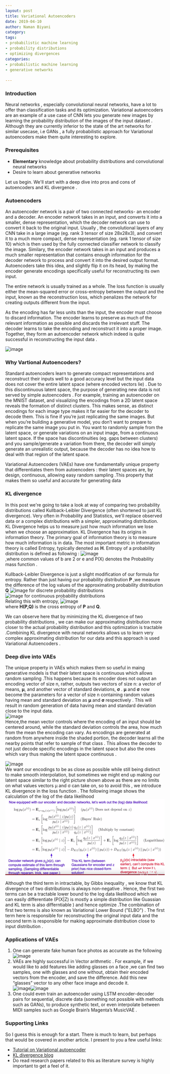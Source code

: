 ```yaml
---
layout: post
title: Variational Autoencoders
date: 2019-04-10 
author: Naman Biyani
category:
tags:
- probabilistic machine learning
- probability distributions
- optimizing divergences
categories:
- probabilistic machine learning
- generative networks

---
```






### Introduction 

Neural networks , especially convolutional neural networks, have a lot to offer than classification tasks and its optimization. Variational autoencoders are an example of a use case of CNN lets you generate new images by learning the probability distribution of the images of the input dataset . Although they are currently inferior to the state of the art networks for similar usecase, i.e GANs ,  a fully probabilistic approach for Variational autoencoders make them quite interesting to explore.

### Prerequisites
* **Elementary** knowledge about probability distributions and convolutional neural networks
* Desire to learn about generative networks 

Let us begin. We'll start with a deep dive into pros and cons of autoencoders and KL divergence .

### Autoencoders

An autoencoder network is a pair of two connected networks- an encoder and a decoder. An encoder network takes in an input, and converts it into a smaller, dense representation, which the decoder network can use to convert it back to the 
original input.
Usually , the convolutional layers of any CNN take in a large image (eg. rank 3 tensor of size 28x28x3), and convert it to a much more compact, dense representation (eg. rank 1 tensor of size 10) which is then used by the fully connected classifier network to classify the image. Similary, the encoder network takes in an input and produces a much smaller representation that contains enough information for the decoder network to process and convert it into the desired output format. 
Autoencoders take this idea, and slightly flip it on its head, by making the encoder generate encodings specifically useful for reconstructing its own input.

The entire network is usually trained as a whole. The loss function is usually either the mean-squared error or cross-entropy between the output and the input, known as the reconstruction loss, which penalizes the network for creating outputs different 
from the input.

As the encoding has far less units than the input, the encoder must choose to discard information. The encoder learns to preserve as much of the relevant information as possible and discards the irrelevant stuff. The decoder learns to take the encoding and reconstruct it into a proper image. Together, they form an autoencoder network which indeed is quite successful in reconstructing the input data .

![image](https://www.oreilly.com/library/view/neural-network-programming/9781788390392/assets/f98d20e7-7c2e-4a37-8e18-5fc0bc23ab87.png)

### Why Vartional Autoencoders?

Standard autoencoders learn to generate compact representations and reconstruct their inputs well to a good accuracy level but the input data does not cover the entire latent space (where encoded vectors lie) . Due to this discontinuous latent space, the purpose of generating new data is not served by simple autoencoders .
For example, training an autoencoder on the MNIST dataset, and visualizing the encodings from a 2D latent space reveals the formation of distinct clusters. This makes sense, as distinct encodings for each image type makes it far easier for the decoder to decode them. This is fine if you’re just replicating the same images.
But when you’re building a generative model, you don’t want to prepare to replicate the same image you put in. You want to randomly sample from the latent space, or generate variations on an input image, from a continuous latent space.
If the space has discontinuities (eg. gaps between clusters) and you sample/generate a variation from there, the decoder will simply generate an unrealistic output, because the decoder has no idea how to deal with that region of the latent space.

Variational Autoencoders (VAEs) have one fundamentally unique property that differentiates them from autoencoders : their latent spaces are, by design, continuous, allowing easy random sampling .This property that makes them so useful and accurate for generating data



### KL divergence

In this post we're going to take a look at way of comparing two probability distributions called Kullback-Leibler Divergence (often shortened to just KL divergence). Very often in Probability and Statistics, we'll replace observed data or a complex distributions with a simpler, approximating distribution. KL Divergence helps us to measure just how much information we lose when we choose an approximation.
KL Divergence has its origins in information theory. The primary goal of information theory is to measure how much information is in data. The most important metric in information theory is called Entropy, typically denoted as **H**. Entropy of a probability distribution is defined as following :
![image](https://wikimedia.org/api/rest_v1/media/math/render/svg/527fa6ed7da2d6fcfb64cc71b4fc09b4c248887a)  
 ,where common values of b are 2 or e and P(X) denotes the Probability mass function .
 
 Kullback-Leibler Divergence is just a slight modification of our formula for entropy. Rather than just having our probability distribution **P** ,we measure the difference of the log values of the approximating probability distribution **Q**
 ![image](https://wikimedia.org/api/rest_v1/media/math/render/svg/726edcd02293461b82768ea2fd299c3a3ef16112)   for discrete probability distributions <br />
![image](https://wikimedia.org/api/rest_v1/media/math/render/svg/756dd25036c5da76a59e58a001f3196e059f537d)   for continuous probability distributions   
Relating this with entropy,
![image](https://wikimedia.org/api/rest_v1/media/math/render/svg/3576ec5ae54b2b2df156b620d4982009c0a73432)  
where **H(P,Q)** is the cross entropy of **P** and **Q**.

We can observe here that by  minimizing the KL divergence of two probability distributions , we can make our approximating distribution more closer to the actual probability distribution and this optimization is tractable .Combining KL divergence with neural networks allows us to learn very complex approximating distribution for our data and this approach is used Variational  Autoencoders .




### Deep dive into VAEs
The unique property in VAEs which makes them so useful in maing generative models is that their latent space is continuous which allows random sampling .This happens because its encoder does not output an encoding vector of size n, rather, outputs two vectors of size n: a vector of means, **μ**, and another vector of standard deviations, **σ** . **μ** and **σ** now become the parameters for a vector of size n containing random values having mean and standard deviation as **μ** and **σ** respectively . This will result in random generation of data having mean and standard deviation close to the input data.  
![image](https://cdn-images-1.medium.com/max/1600/1*96ho7qSyW0nKrLvSoZHOtA.png)    
Hence,the mean vector controls where the encoding of an input should be centered around, while the standard deviation controls the area, how much from the mean the encoding can vary. As encodings are generated at random from anywhere inside the shaded portion, the decoder learns all the nearby points that refer to sample of that class . This allows the decoder to not just decode specific encodings in the latent space but also the ones which vary thus making the latent space continuous .

![image](https://cdn-images-1.medium.com/max/1600/1*xCjoga9IPyNUSiz9E7ao7A.png)  
We want our encodings to be as close as possible while still being distinct to make smooth interpolation, but sometimes we might end up making our latent space similar to the right picture shown above as there are no limits on what values vectors μ and σ can take on, so to avoid this , we introduce KL divergence in the loss function . 
The following image shows the calculation of the log of the data likelihood  
![image](https://github.com/namanbiyani/images/blob/master/Screenshot%20from%202019-04-16%2010-30-17.png?raw=true)  

Although the third term in intractable, by Gibbs inequality , we know that KL divergence of two distributions is always non-negative . Hence, the first two terms can be a tractable lower bound to the log data likelihood which we can easily differentiate (P(X|Z) is mostly a simple distribution like Guassian and KL term is also differntiable ) and hence optimize .The combination of first two terms is also known as Variational Lower Bound ("ELBO") . The first term here is responsible for reconstructing the original input data and the second term is responsible for making approximate distribution close to input distribution .



### Applications of VAEs
1. One can generate fake human face photos as accurate as the following  
![image](https://cdn-images-1.medium.com/max/1600/1*EhsiaTuiKtvuRDe_wBRX5Q.png)  
2. VAEs are highly successful in Vector arithmetic . For example, if we would like to add features like adding glasses on a face ,we can find two samples, one with glasses and one without, obtain their encoded vectors from the encoder, and save the difference. Add this new “glasses” vector to any other face image and decode it.  
![image](https://cdn-images-1.medium.com/max/1200/1*YTV9WARg5fdQ2jKieExb0A.png)![image](https://cdn-images-1.medium.com/max/1200/1*El2DhlTK5duHyVxVbdqk9Q.png)  
3. One could even train an autoencoder using LSTM encoder-decoder pairs for sequential, discrete data (something not possible with methods such as GANs), to produce synthetic text, or even interpolate between MIDI samples such as Google Brain’s Magenta’s MusicVAE .




### Supporting Links

So I guess this is enough for a start. There is much to learn, but perhaps that would be covered in another article. I present to you a few useful links:

* [Tutorial on Variational autoencoder](https://wiseodd.github.io/techblog/2016/12/10/variational-autoencoder/)
* [KL divergence blog](https://www.countbayesie.com/blog/2017/5/9/kullback-leibler-divergence-explained)
*  Do read research papers related to this as literature survey is highly important to get a feel of it.

